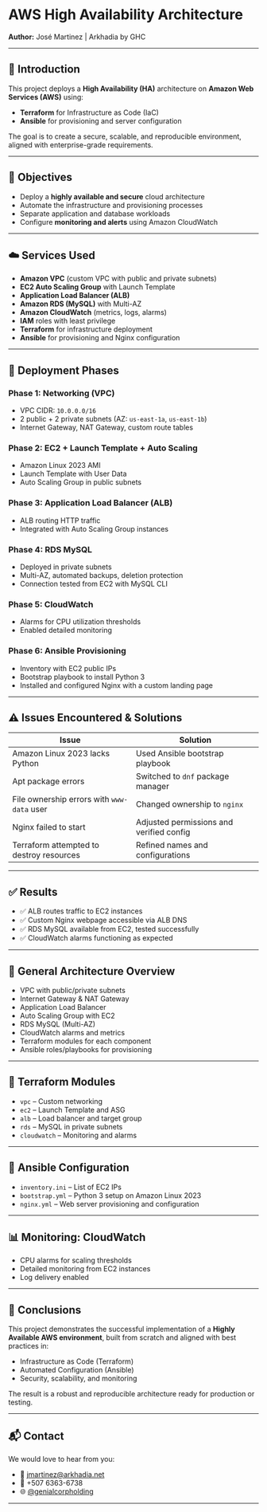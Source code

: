 # AWS High Availability Architecture  
**Author:** José Martinez | Arkhadia by GHC  

---

## 📘 Introduction

This project deploys a **High Availability (HA)** architecture on **Amazon Web Services (AWS)** using:

- **Terraform** for Infrastructure as Code (IaC)  
- **Ansible** for provisioning and server configuration  

The goal is to create a secure, scalable, and reproducible environment, aligned with enterprise-grade requirements.

---

## 🎯 Objectives

- Deploy a **highly available and secure** cloud architecture  
- Automate the infrastructure and provisioning processes  
- Separate application and database workloads  
- Configure **monitoring and alerts** using Amazon CloudWatch  

---

## ☁️ Services Used

- **Amazon VPC** (custom VPC with public and private subnets)  
- **EC2 Auto Scaling Group** with Launch Template  
- **Application Load Balancer (ALB)**  
- **Amazon RDS (MySQL)** with Multi-AZ  
- **Amazon CloudWatch** (metrics, logs, alarms)  
- **IAM** roles with least privilege  
- **Terraform** for infrastructure deployment  
- **Ansible** for provisioning and Nginx configuration  

---

## 🚀 Deployment Phases

### Phase 1: Networking (VPC)
- VPC CIDR: `10.0.0.0/16`
- 2 public + 2 private subnets (AZ: `us-east-1a`, `us-east-1b`)
- Internet Gateway, NAT Gateway, custom route tables

### Phase 2: EC2 + Launch Template + Auto Scaling
- Amazon Linux 2023 AMI
- Launch Template with User Data
- Auto Scaling Group in public subnets

### Phase 3: Application Load Balancer (ALB)
- ALB routing HTTP traffic
- Integrated with Auto Scaling Group instances

### Phase 4: RDS MySQL
- Deployed in private subnets
- Multi-AZ, automated backups, deletion protection
- Connection tested from EC2 with MySQL CLI

### Phase 5: CloudWatch
- Alarms for CPU utilization thresholds
- Enabled detailed monitoring

### Phase 6: Ansible Provisioning
- Inventory with EC2 public IPs
- Bootstrap playbook to install Python 3
- Installed and configured Nginx with a custom landing page

---

## ⚠️ Issues Encountered & Solutions

| Issue                                           | Solution                                      |
|------------------------------------------------|-----------------------------------------------|
| Amazon Linux 2023 lacks Python                 | Used Ansible bootstrap playbook               |
| Apt package errors                             | Switched to `dnf` package manager             |
| File ownership errors with `www-data` user     | Changed ownership to `nginx`                 |
| Nginx failed to start                          | Adjusted permissions and verified config      |
| Terraform attempted to destroy resources       | Refined names and configurations              |

---

## ✅ Results

- ✅ ALB routes traffic to EC2 instances
- ✅ Custom Nginx webpage accessible via ALB DNS
- ✅ RDS MySQL available from EC2, tested successfully
- ✅ CloudWatch alarms functioning as expected

---

## 🧱 General Architecture Overview

- VPC with public/private subnets  
- Internet Gateway & NAT Gateway  
- Application Load Balancer  
- Auto Scaling Group with EC2  
- RDS MySQL (Multi-AZ)  
- CloudWatch alarms and metrics  
- Terraform modules for each component  
- Ansible roles/playbooks for provisioning  

---

## 📂 Terraform Modules

- `vpc` – Custom networking  
- `ec2` – Launch Template and ASG  
- `alb` – Load balancer and target group  
- `rds` – MySQL in private subnets  
- `cloudwatch` – Monitoring and alarms  

---

## 🔧 Ansible Configuration

- `inventory.ini` – List of EC2 IPs  
- `bootstrap.yml` – Python 3 setup on Amazon Linux 2023  
- `nginx.yml` – Web server provisioning and configuration  

---

## 📊 Monitoring: CloudWatch

- CPU alarms for scaling thresholds  
- Detailed monitoring from EC2 instances  
- Log delivery enabled  

---

## 🧾 Conclusions

This project demonstrates the successful implementation of a **Highly Available AWS environment**, built from scratch and aligned with best practices in:

- Infrastructure as Code (Terraform)  
- Automated Configuration (Ansible)  
- Security, scalability, and monitoring  

The result is a robust and reproducible architecture ready for production or testing.

---

## 📬 Contact

We would love to hear from you:

- 📧 jmartinez@arkhadia.net  
- 📱 +507 6363-6738  
- 🌐 [@genialcorpholding](https://github.com/genialcorpholding)

---

